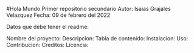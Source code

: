 #Hola Mundo
Primer repositorio secundario
Autor: Isaias Grajales Velazquez
Fecha: 09 de febrero del 2022

Datos que debe tener el readme:

Nombre del proyecto:
Descripcion:
Tabla de contenido:
Instalacion:
Uso:
Contribucion:
Creditos:
Licencia:
